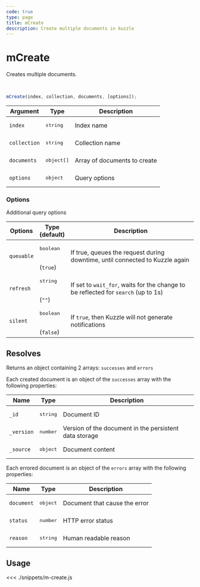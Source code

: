 ```yaml
---
code: true
type: page
title: mCreate
description: Create multiple documents in kuzzle
---
```


# mCreate

Creates multiple documents.

<br/>

```js
mCreate(index, collection, documents, [options]);
```

| Argument     | Type                | Description                  |
|--------------|---------------------|------------------------------|
| `index`      | <pre>string</pre>   | Index name                   |
| `collection` | <pre>string</pre>   | Collection name              |
| `documents`  | <pre>object[]</pre> | Array of documents to create |
| `options`    | <pre>object</pre>   | Query options                |

### Options

Additional query options

| Options    | Type<br/>(default)               | Description                                                                              |
|------------|----------------------------------|------------------------------------------------------------------------------------------|
| `queuable` | <pre>boolean</pre><br/>(`true`)  | If true, queues the request during downtime, until connected to Kuzzle again             |
| `refresh`  | <pre>string</pre><br/>(`""`)     | If set to `wait_for`, waits for the change to be reflected for `search` (up to 1s)       |
| `silent`   | <pre>boolean</pre><br/>(`false`) | If `true`, then Kuzzle will not generate notifications <SinceBadge version="change-me"/> |

## Resolves

Returns an object containing 2 arrays: `successes` and `errors`

Each created document is an object of the `successes` array with the following properties:

| Name       | Type              | Description                                            |
|------------|-------------------|--------------------------------------------------------|
| `_id`      | <pre>string</pre> | Document ID                                            |
| `_version` | <pre>number</pre> | Version of the document in the persistent data storage |
| `_source`  | <pre>object</pre> | Document content                                       |

Each errored document is an object of the `errors` array with the following properties:

| Name       | Type              | Description                   |
|------------|-------------------|-------------------------------|
| `document` | <pre>object</pre> | Document that cause the error |
| `status`   | <pre>number</pre> | HTTP error status             |
| `reason`   | <pre>string</pre> | Human readable reason         |

## Usage

<<< ./snippets/m-create.js
